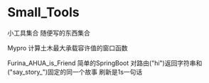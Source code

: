 # Small_Tools
小工具集合    随便写的东西集合 





Mypro     计算土木最大承载容许值的窗口函数 



Furina_AHUA_is_Friend   简单的SpringBoot  对路由("hi")返回字符串和("say_story_")固定的同一个故事   刷新是1s一句话